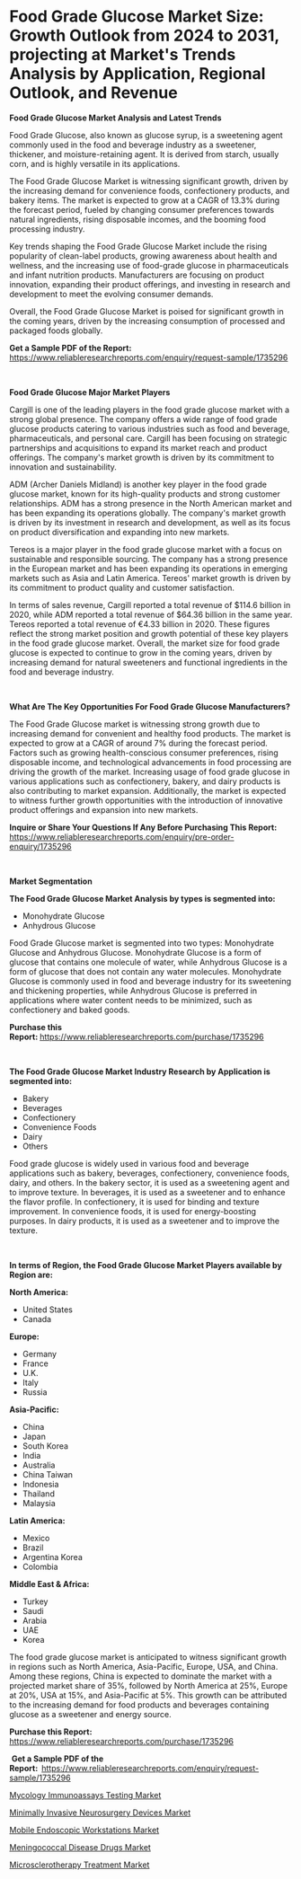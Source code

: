 <p><h1>Food Grade Glucose Market Size: Growth Outlook from 2024 to 2031, projecting at Market's Trends Analysis by Application, Regional Outlook, and Revenue</h1></p><p><strong>Food Grade Glucose Market Analysis and Latest Trends</strong></p>
<p><p>Food Grade Glucose, also known as glucose syrup, is a sweetening agent commonly used in the food and beverage industry as a sweetener, thickener, and moisture-retaining agent. It is derived from starch, usually corn, and is highly versatile in its applications.</p><p>The Food Grade Glucose Market is witnessing significant growth, driven by the increasing demand for convenience foods, confectionery products, and bakery items. The market is expected to grow at a CAGR of 13.3% during the forecast period, fueled by changing consumer preferences towards natural ingredients, rising disposable incomes, and the booming food processing industry.</p><p>Key trends shaping the Food Grade Glucose Market include the rising popularity of clean-label products, growing awareness about health and wellness, and the increasing use of food-grade glucose in pharmaceuticals and infant nutrition products. Manufacturers are focusing on product innovation, expanding their product offerings, and investing in research and development to meet the evolving consumer demands.</p><p>Overall, the Food Grade Glucose Market is poised for significant growth in the coming years, driven by the increasing consumption of processed and packaged foods globally.</p></p>
<p><strong>Get a Sample PDF of the Report:&nbsp;</strong> <a href="https://www.reliableresearchreports.com/enquiry/request-sample/1735296">https://www.reliableresearchreports.com/enquiry/request-sample/1735296</a></p>
<p>&nbsp;</p>
<p><strong>Food Grade Glucose Major Market Players</strong></p>
<p><p>Cargill is one of the leading players in the food grade glucose market with a strong global presence. The company offers a wide range of food grade glucose products catering to various industries such as food and beverage, pharmaceuticals, and personal care. Cargill has been focusing on strategic partnerships and acquisitions to expand its market reach and product offerings. The company's market growth is driven by its commitment to innovation and sustainability.</p><p>ADM (Archer Daniels Midland) is another key player in the food grade glucose market, known for its high-quality products and strong customer relationships. ADM has a strong presence in the North American market and has been expanding its operations globally. The company's market growth is driven by its investment in research and development, as well as its focus on product diversification and expanding into new markets.</p><p>Tereos is a major player in the food grade glucose market with a focus on sustainable and responsible sourcing. The company has a strong presence in the European market and has been expanding its operations in emerging markets such as Asia and Latin America. Tereos' market growth is driven by its commitment to product quality and customer satisfaction.</p><p>In terms of sales revenue, Cargill reported a total revenue of $114.6 billion in 2020, while ADM reported a total revenue of $64.36 billion in the same year. Tereos reported a total revenue of €4.33 billion in 2020. These figures reflect the strong market position and growth potential of these key players in the food grade glucose market. Overall, the market size for food grade glucose is expected to continue to grow in the coming years, driven by increasing demand for natural sweeteners and functional ingredients in the food and beverage industry.</p></p>
<p>&nbsp;</p>
<p><strong>What Are The Key Opportunities For Food Grade Glucose Manufacturers?</strong></p>
<p><p>The Food Grade Glucose market is witnessing strong growth due to increasing demand for convenient and healthy food products. The market is expected to grow at a CAGR of around 7% during the forecast period. Factors such as growing health-conscious consumer preferences, rising disposable income, and technological advancements in food processing are driving the growth of the market. Increasing usage of food grade glucose in various applications such as confectionery, bakery, and dairy products is also contributing to market expansion. Additionally, the market is expected to witness further growth opportunities with the introduction of innovative product offerings and expansion into new markets.</p></p>
<p><strong>Inquire or Share Your Questions If Any Before Purchasing This Report:</strong> <a href="https://www.reliableresearchreports.com/enquiry/pre-order-enquiry/1735296">https://www.reliableresearchreports.com/enquiry/pre-order-enquiry/1735296</a></p>
<p>&nbsp;</p>
<p><strong>Market Segmentation</strong></p>
<p><strong>The Food Grade Glucose Market Analysis by types is segmented into:</strong></p>
<p><ul><li>Monohydrate Glucose</li><li>Anhydrous Glucose</li></ul></p>
<p><p>Food Grade Glucose market is segmented into two types: Monohydrate Glucose and Anhydrous Glucose. Monohydrate Glucose is a form of glucose that contains one molecule of water, while Anhydrous Glucose is a form of glucose that does not contain any water molecules. Monohydrate Glucose is commonly used in food and beverage industry for its sweetening and thickening properties, while Anhydrous Glucose is preferred in applications where water content needs to be minimized, such as confectionery and baked goods.</p></p>
<p><strong>Purchase this Report:&nbsp;</strong><a href="https://www.reliableresearchreports.com/purchase/1735296">https://www.reliableresearchreports.com/purchase/1735296</a></p>
<p>&nbsp;</p>
<p><strong>The Food Grade Glucose Market Industry Research by Application is segmented into:</strong></p>
<p><ul><li>Bakery</li><li>Beverages</li><li>Confectionery</li><li>Convenience Foods</li><li>Dairy</li><li>Others</li></ul></p>
<p><p>Food grade glucose is widely used in various food and beverage applications such as bakery, beverages, confectionery, convenience foods, dairy, and others. In the bakery sector, it is used as a sweetening agent and to improve texture. In beverages, it is used as a sweetener and to enhance the flavor profile. In confectionery, it is used for binding and texture improvement. In convenience foods, it is used for energy-boosting purposes. In dairy products, it is used as a sweetener and to improve the texture.</p></p>
<p>&nbsp;</p>
<p><strong>In terms of Region, the Food Grade Glucose Market Players available by Region are:</strong></p>
<p>
    <p> <strong> North America: </strong>
        <ul>
            <li>United States</li>
            <li>Canada</li>
        </ul>
        </p> 
    <p> <strong> Europe: </strong>
        <ul>
            <li>Germany</li>
            <li>France</li>
            <li>U.K.</li>
            <li>Italy</li>
            <li>Russia</li>
        </ul>
        </p> 
    <p> <strong> Asia-Pacific: </strong>
        <ul>
            <li>China</li>
            <li>Japan</li>
            <li>South Korea</li>
            <li>India</li>
            <li>Australia</li>
            <li>China Taiwan</li>
            <li>Indonesia</li>
            <li>Thailand</li>
            <li>Malaysia</li>
        </ul>
        </p> 
    <p> <strong> Latin America: </strong>
        <ul>
            <li>Mexico</li>
            <li>Brazil</li>
            <li>Argentina Korea</li>
            <li>Colombia</li>
        </ul>
        </p> 
    <p> <strong> Middle East & Africa: </strong>
        <ul>
            <li>Turkey</li>
            <li>Saudi</li>
            <li>Arabia</li>
            <li>UAE</li>
            <li>Korea</li>
        </ul>
    </p>
    </p>
<p><p>The food grade glucose market is anticipated to witness significant growth in regions such as North America, Asia-Pacific, Europe, USA, and China. Among these regions, China is expected to dominate the market with a projected market share of 35%, followed by North America at 25%, Europe at 20%, USA at 15%, and Asia-Pacific at 5%. This growth can be attributed to the increasing demand for food products and beverages containing glucose as a sweetener and energy source.</p></p>
<p><strong>Purchase this Report: </strong><a href="https://www.reliableresearchreports.com/purchase/1735296">https://www.reliableresearchreports.com/purchase/1735296</a></p>
<p>&nbsp;<strong>Get a Sample PDF of the Report:&nbsp;&nbsp;</strong><a href="https://www.reliableresearchreports.com/enquiry/request-sample/1735296">https://www.reliableresearchreports.com/enquiry/request-sample/1735296</a></p>
<p><strong></strong></p>
<p><p><a href="https://medium.com/@elwyncarter2023/mycology-immunoassays-testing-market-competitive-analysis-market-trends-and-forecast-to-2031-554e2dcace40">Mycology Immunoassays Testing Market</a></p><p><a href="https://medium.com/@elwyncarter2023/minimally-invasive-neurosurgery-devices-market-comprehensive-assessment-by-type-application-and-4478291e8576">Minimally Invasive Neurosurgery Devices Market</a></p><p><a href="https://medium.com/@elwyncarter2023/mobile-endoscopic-workstations-market-analysis-and-sze-forecasted-for-period-from-2024-to-2031-309408aed2c1">Mobile Endoscopic Workstations Market</a></p><p><a href="https://medium.com/@elwyncarter2023/decoding-meningococcal-disease-drugs-market-metrics-market-share-trends-and-growth-patterns-11bfb6bc4bca">Meningococcal Disease Drugs Market</a></p><p><a href="https://medium.com/@elwyncarter2023/microsclerotherapy-treatment-market-size-cagr-trends-2024-2030-e68d74ca35ee">Microsclerotherapy Treatment Market</a></p></p>